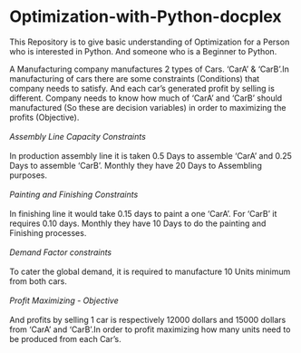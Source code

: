 # Optimization-with-Python-docplex
This Repository is to give basic understanding of Optimization for a Person who is interested in Python. And someone who is a Beginner to Python.

A Manufacturing company manufactures 2 types of Cars. ‘CarA’ & ‘CarB’.In manufacturing of cars there are some constraints (Conditions) that company needs to satisfy. And each car’s generated profit by selling is different.  Company needs to know how much of ‘CarA’ and ‘CarB’ should manufactured (So these are decision variables) in order to maximizing the profits (Objective).</br></br>*Assembly Line Capacity Constraints*
</br></br>In production assembly line it is taken 0.5 Days to assemble ‘CarA’ and 0.25 Days to assemble ‘CarB’. Monthly they have 20 Days to Assembling purposes.</br></br> *Painting and Finishing Constraints*
</br></br>In finishing line it would take 0.15 days to paint a one ‘CarA’. For ‘CarB’ it requires 0.10 days. Monthly they have 10 Days to do the painting and Finishing processes.</br></br>*Demand Factor constraints*
</br></br>To cater the global demand, it is required to manufacture 10 Units minimum from both cars.</br></br>*Profit Maximizing - Objective*
</br></br>And profits by selling 1 car is respectively 12000 dollars and 15000 dollars from ‘CarA’ and ‘CarB’.In order to profit maximizing how many units need to be produced from each Car’s.

